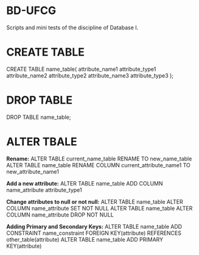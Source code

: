 # BD-UFCG
Scripts and mini tests of the discipline of Database I.


# CREATE TABLE

CREATE TABLE name_table(
  attribute_name1 attribute_type1
  attribute_name2 attribute_type2
  attribute_name3 attribute_type3
);

# DROP TABLE 
DROP TABLE name_table;

# ALTER TBALE 

**Rename:**
ALTER TABLE current_name_table RENAME TO new_name_table
ALTER TABLE name_table RENAME COLUMN current_attribute_name1 TO new_attribute_name1

**Add a new attribute:**
ALTER TABLE name_table ADD COLUMN name_attribute attribute_type1

**Change attributes to null or not null:**
ALTER TABLE name_table ALTER COLUMN name_attribute SET NOT NULL
ALTER TABLE name_table ALTER COLUMN name_attribute DROP NOT NULL

**Adding Primary and Secondary Keys:**
ALTER TABLE name_table ADD CONSTRAINT name_constraint FOREIGN KEY(attribute) REFERENCES other_table(attribute)
ALTER TABLE name_table ADD PRIMARY KEY(attribute)


  
